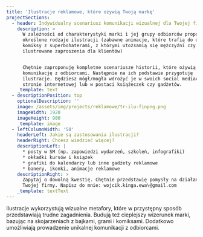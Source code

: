 ```yaml
---
title: 'Ilustracje reklamowe, które ożywią Twoją markę'
projectSections:
  - header: Indywidualny scenariusz komunikacji wizualnej dla Twojej firmy
    description: >
      W zależności od charakterystyki marki i jej grupy odbiorców proponuję
      określone rodzaje ilustracji (zabawne animacje, które trafią do dzieci,
      komiksy z superbohaterami, z którymi utożsamią się mężczyźni czy
      ilustrowane zaproszenia dla klientów)


      Chętnie zaproponuję kompletne scenariusze historii, które ożywią Twoją
      komunikację z odbiorcami. Następnie na ich podstawie przygotuję
      ilustracje. Będziesz mógł/mogła wdrożyć je w swoich social mediach, na
      stronie internetowej lub w postaci książeczek czy gadżetów.
    _template: text
  - descriptionPosition: top
    optionalDescription: ''
    image: /assets/img/projects/reklamowe/tr-ilu-finpng.png
    imageWidth: 1920
    imageHeight: 980
    _template: image
  - leftColumnWidth: '50'
    headerLeft: Jakie są zastosowania ilustracji?
    headerRight: Chcesz wiedzieć więcej?
    descriptionLeft: |
      * posty w SM (np. zapowiedzi wydarzeń, szkoleń, infografiki)
      * okładki kursów i książek
      * grafiki do kalendarzy lub inne gadżety reklamowe
      * banery, ikonki, animacje reklamowe
    descriptionRight: >
      Zapytaj o dowolną kwestię. Chętnie przedstawię pomysły na działania dla
      Twojej firmy. Napisz do mnie: wojcik.kinga.ewa\@gmail.com
    _template: textText
---
```


Ilustracje wykorzystują wizualne metafory, które w przystępny sposób przedstawiają trudne zagadnienia. Budują też cieplejszy wizerunek marki, bazując na skojarzeniach z bajkami, grami i komiksami. Dodatkowo umożliwiają prowadzenie unikalnej komunikacji z odbiorcami.
